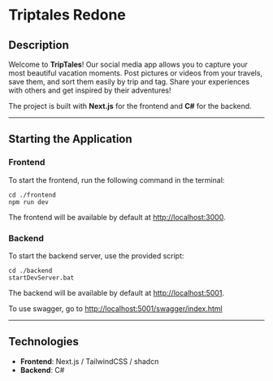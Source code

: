 # Triptales Redone

## Description
Welcome to **TripTales**! Our social media app allows you to capture your most beautiful vacation moments. Post pictures or videos from your travels, save them, and sort them easily by trip and tag. Share your experiences with others and get inspired by their adventures!

The project is built with **Next.js** for the frontend and **C#** for the backend.

---

## Starting the Application

### Frontend

To start the frontend, run the following command in the terminal:


```
cd ./frontend
npm run dev
```

The frontend will be available by default at [http://localhost:3000](http://localhost:3000).

### Backend

To start the backend server, use the provided script:

```
cd ./backend
startDevServer.bat
```

The backend will be available by default at [http://localhost:5001](http://localhost:5001).

To use swagger, go to [http://localhost:5001/swagger/index.html](http://localhost:5001/swagger/index.html)

---

## Technologies
- **Frontend**: Next.js / TailwindCSS / shadcn
- **Backend**: C#